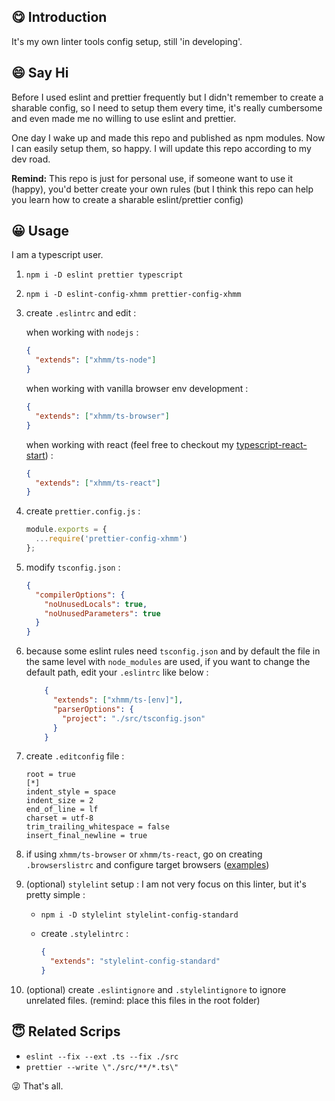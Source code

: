 ## 😋 Introduction

It's my own linter tools config setup, still 'in developing'. 

## 😄 Say Hi
Before I used eslint and prettier frequently but I didn't remember to create a sharable config, so I need to setup them every time, it's really cumbersome and even made me no willing to use eslint and prettier. 

One day I wake up and made this repo and published as npm modules. Now I can easily setup them, so happy. I will update this repo according to my dev road. 

**Remind:** This repo is just for personal use, if someone want to use it (happy), you'd better create your own rules (but I think this repo can help you learn how to create a sharable eslint/prettier config)

## 😀 Usage 
I am a typescript user.

1. `npm i -D eslint prettier typescript`
1. `npm i -D eslint-config-xhmm prettier-config-xhmm`
2. create `.eslintrc` and edit :

   when working with `nodejs` :

   ```json
   {
     "extends": ["xhmm/ts-node"]
   }
   ```

   when working with vanilla browser env development :

   ```json
   {
     "extends": ["xhmm/ts-browser"]
   }
   ```

   when working with react (feel free to checkout my [typescript-react-start](<https://github.com/XHMM/typescript-react-starter>)) :

   ```json
   {
     "extends": ["xhmm/ts-react"]
   }
   ```

3. create `prettier.config.js` :

   ```js
   module.exports = {
     ...require('prettier-config-xhmm')
   };
   ```

4. modify `tsconfig.json` :

   ```json
   {
     "compilerOptions": {
       "noUnusedLocals": true,
       "noUnusedParameters": true
     }
   }
   ```

5. because some eslint rules need `tsconfig.json` and by default the file in the same level with `node_modules` are used, if you want to change the default path, edit your `.eslintrc` like below :

   ```json
       {
         "extends": ["xhmm/ts-[env]"],
         "parserOptions": {
           "project": "./src/tsconfig.json"
         }
       }
   ```

6. create `.editconfig` file :

   ```text
   root = true
   [*]
   indent_style = space
   indent_size = 2
   end_of_line = lf
   charset = utf-8
   trim_trailing_whitespace = false
   insert_final_newline = true
   ```

7. if using `xhmm/ts-browser` or `xhmm/ts-react`, go on creating `.browserslistrc` and configure target browsers  ([examples](https://github.com/browserslist/browserslist#full-list))

8. (optional) `stylelint` setup : I am not very focus on this linter, but it's pretty simple :

   - `npm i -D stylelint stylelint-config-standard`

   - create `.stylelintrc` :

     ```json
     {
       "extends": "stylelint-config-standard"
     }
     ```

9. (optional) create `.eslintignore` and `.stylelintignore` to ignore unrelated files. (remind: place this files in the root folder) 

## 😇 Related Scrips
- `eslint --fix --ext .ts --fix ./src`
- `prettier --write \"./src/**/*.ts\"`

😜 That's all.
